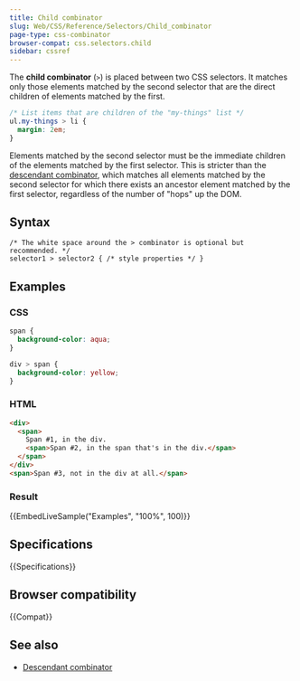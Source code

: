 ```yaml
---
title: Child combinator
slug: Web/CSS/Reference/Selectors/Child_combinator
page-type: css-combinator
browser-compat: css.selectors.child
sidebar: cssref
---
```


The **child combinator** (`>`) is placed between two CSS selectors. It matches only those elements matched by the second selector that are the direct children of elements matched by the first.

```css
/* List items that are children of the "my-things" list */
ul.my-things > li {
  margin: 2em;
}
```

Elements matched by the second selector must be the immediate children of the elements matched by the first selector. This is stricter than the [descendant combinator](/en-US/docs/Web/CSS/Reference/Selectors/Descendant_combinator), which matches all elements matched by the second selector for which there exists an ancestor element matched by the first selector, regardless of the number of "hops" up the DOM.

## Syntax

```css-nolint
/* The white space around the > combinator is optional but recommended. */
selector1 > selector2 { /* style properties */ }
```

## Examples

### CSS

```css
span {
  background-color: aqua;
}

div > span {
  background-color: yellow;
}
```

### HTML

```html
<div>
  <span>
    Span #1, in the div.
    <span>Span #2, in the span that's in the div.</span>
  </span>
</div>
<span>Span #3, not in the div at all.</span>
```

### Result

{{EmbedLiveSample("Examples", "100%", 100)}}

## Specifications

{{Specifications}}

## Browser compatibility

{{Compat}}

## See also

- [Descendant combinator](/en-US/docs/Web/CSS/Reference/Selectors/Descendant_combinator)
